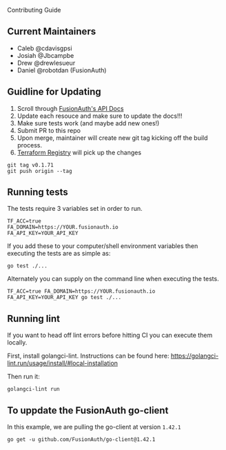 Contributing Guide

## Current Maintainers
- Caleb @cdavisgpsi
- Josiah @Jbcampbe
- Drew @drewlesueur
- Daniel @robotdan (FusionAuth)

## Guidline for Updating

1. Scroll through [FusionAuth's API Docs](https://fusionauth.io/docs/v1/tech/apis/)
2. Update each resouce and make sure to update the docs!!!
3. Make sure tests work (and maybe add new ones!)
3. Submit PR to this repo
4. Upon merge, maintainer will create new git tag kicking off the build process.
5. [Terraform Registry](https://registry.terraform.io/providers/FusionAuth/fusionauth/latest) will pick up the changes

```
git tag v0.1.71
git push origin --tag
```

## Running tests

The tests require 3 variables set in order to run.
```
TF_ACC=true
FA_DOMAIN=https://YOUR.fusionauth.io
FA_API_KEY=YOUR_API_KEY
```

If you add these to your computer/shell environment variables then executing the tests are as simple as:
```
go test ./...
```

Alternately you can supply on the command line when executing the tests.

```
TF_ACC=true FA_DOMAIN=https://YOUR.fusionauth.io FA_API_KEY=YOUR_API_KEY go test ./...
```

## Running lint

If you want to head off lint errors before hitting CI you can execute them locally.

First, install golangci-lint. Instructions can be found here: https://golangci-lint.run/usage/install/#local-installation

Then run it:
```
golangci-lint run
```

## To uppdate the FusionAuth go-client

In this example, we are pulling the go-client at version `1.42.1`

```
go get -u github.com/FusionAuth/go-client@1.42.1
```